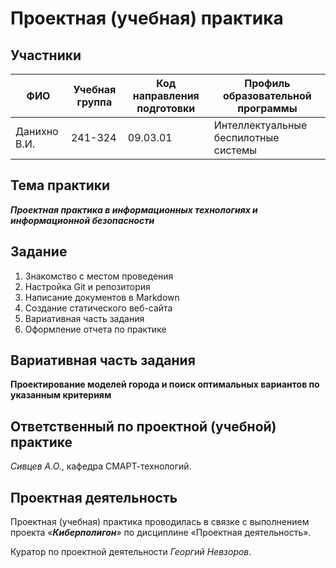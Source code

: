 # Проектная (учебная) практика

## Участники

| ФИО | Учебная группа | Код направления подготовки | Профиль образовательной программы |
|-|-|-|-|
| Данихно В.И.|241-324| 09.03.01| Интеллектуальные беспилотные системы |

## Тема практики
***Проектная практика в информационных технологиях и информационной безопасности***

## Задание

1. Знакомство с местом проведения
2. Настройка Git и репозитория
3. Написание документов в Markdown
4. Создание статического веб-сайта
5. Вариативная часть задания
6. Оформление отчета по практике

## Вариативная часть задания

**Проектирование моделей города и поиск оптимальных вариантов по указанным критериям**

## Ответственный по проектной (учебной) практике

_Сивцев А.О._, кафедра СМАРТ-технологий.

## Проектная деятельность

Проектная (учебная) практика проводилась в связке с выполнением проекта «***Киберполигон***» по дисциплине «Проектная деятельность».

Куратор по проектной деятельности _Георгий Невзоров_.
